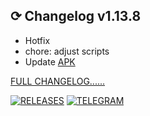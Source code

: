 ## ⟳ Changelog v1.13.8
- Hotfix
- chore: adjust scripts
- Update [APK](https://github.com/taamarin/ClashforMagisk/releases/download/v1.13.9/Clash4Magisk_Manager-v1.6.3.apk)

[FULL CHANGELOG......](https://github.com/taamarin/ClashforMagisk/releases)

[![RELEASES](https://img.shields.io/github/downloads/taamarin/ClashforMagisk/total.svg)](https://github.com/taamarin/ClashforMagisk/releases)
[![TELEGRAM](https://img.shields.io/badge/Telegram%20-Join%20Channel%20-blue)](https://t.me/nothing_taamarin)
